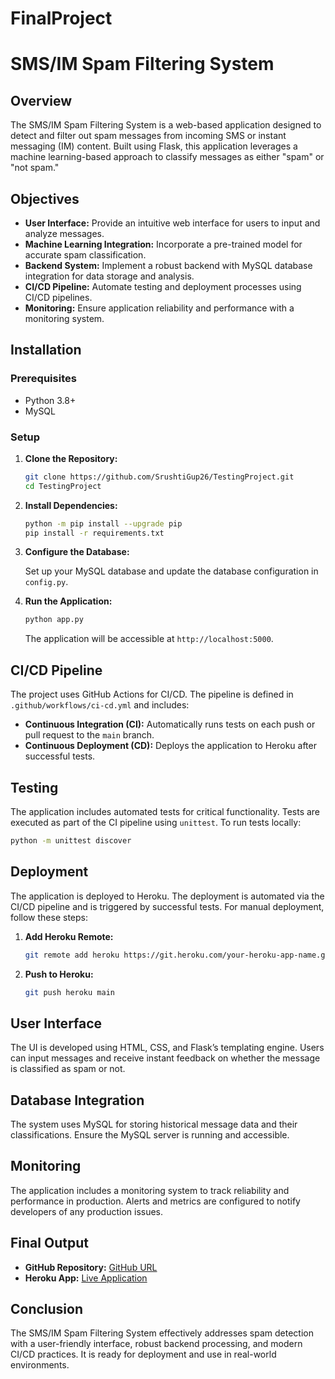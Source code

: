 # FinalProject

# SMS/IM Spam Filtering System

## Overview

The SMS/IM Spam Filtering System is a web-based application designed to detect and filter out spam messages from incoming SMS or instant messaging (IM) content. Built using Flask, this application leverages a machine learning-based approach to classify messages as either "spam" or "not spam."

## Objectives

- **User Interface:** Provide an intuitive web interface for users to input and analyze messages.
- **Machine Learning Integration:** Incorporate a pre-trained model for accurate spam classification.
- **Backend System:** Implement a robust backend with MySQL database integration for data storage and analysis.
- **CI/CD Pipeline:** Automate testing and deployment processes using CI/CD pipelines.
- **Monitoring:** Ensure application reliability and performance with a monitoring system.

## Installation

### Prerequisites

- Python 3.8+
- MySQL

### Setup

1. **Clone the Repository:**

    ```bash
    git clone https://github.com/SrushtiGup26/TestingProject.git
    cd TestingProject
    ```

2. **Install Dependencies:**

    ```bash
    python -m pip install --upgrade pip
    pip install -r requirements.txt
    ```

3. **Configure the Database:**

   Set up your MySQL database and update the database configuration in `config.py`.

4. **Run the Application:**

    ```bash
    python app.py
    ```

   The application will be accessible at `http://localhost:5000`.

## CI/CD Pipeline

The project uses GitHub Actions for CI/CD. The pipeline is defined in `.github/workflows/ci-cd.yml` and includes:

- **Continuous Integration (CI):** Automatically runs tests on each push or pull request to the `main` branch.
- **Continuous Deployment (CD):** Deploys the application to Heroku after successful tests.

## Testing

The application includes automated tests for critical functionality. Tests are executed as part of the CI pipeline using `unittest`. To run tests locally:

```bash
python -m unittest discover
```

## Deployment

The application is deployed to Heroku. The deployment is automated via the CI/CD pipeline and is triggered by successful tests. For manual deployment, follow these steps:

1. **Add Heroku Remote:**

    ```bash
    git remote add heroku https://git.heroku.com/your-heroku-app-name.git
    ```

2. **Push to Heroku:**

    ```bash
    git push heroku main
    ```

## User Interface

The UI is developed using HTML, CSS, and Flask’s templating engine. Users can input messages and receive instant feedback on whether the message is classified as spam or not.

## Database Integration

The system uses MySQL for storing historical message data and their classifications. Ensure the MySQL server is running and accessible.

## Monitoring

The application includes a monitoring system to track reliability and performance in production. Alerts and metrics are configured to notify developers of any production issues.

## Final Output

- **GitHub Repository:** [GitHub URL](https://github.com/SrushtiGup26/TestingProject/tree/main)
- **Heroku App:** [Live Application](https://finalproject-aienterprise-5855c53bcc68.herokuapp.com/)

## Conclusion

The SMS/IM Spam Filtering System effectively addresses spam detection with a user-friendly interface, robust backend processing, and modern CI/CD practices. It is ready for deployment and use in real-world environments.
